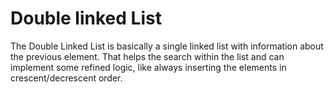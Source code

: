 # Double linked List
The Double Linked List is basically a single linked list with information about the previous element.
That helps the search within the list and can implement some refined logic, like always inserting the elements in crescent/decrescent order.